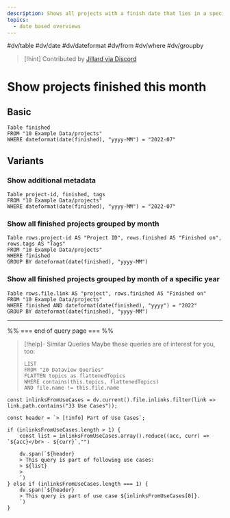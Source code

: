 ```yaml
---
description: Shows all projects with a finish date that lies in a specific month or year, optionally with additional metadata
topics:
  - date based overviews
---
```

#dv/table #dv/date #dv/dateformat #dv/from #dv/where #dv/groupby 


> [!hint] Contributed by [Jillard via Discord](https://discord.com/channels/686053708261228577/875721010144477204/1003859143792283658)

# Show projects finished this month

## Basic 

```dataview
Table finished 
FROM "10 Example Data/projects" 
WHERE dateformat(date(finished), "yyyy-MM") = "2022-07"
```

## Variants

### Show additional metadata

```dataview
Table project-id, finished, tags 
FROM "10 Example Data/projects" 
WHERE dateformat(date(finished), "yyyy-MM") = "2022-07"
```

### Show all finished projects grouped by month

```dataview
Table rows.project-id AS "Project ID", rows.finished AS "Finished on", rows.tags AS "Tags" 
FROM "10 Example Data/projects" 
WHERE finished
GROUP BY dateformat(date(finished), "yyyy-MM")
```

### Show all finished projects grouped by month of a specific year

```dataview
Table rows.file.link AS "project", rows.finished AS "Finished on"
FROM "10 Example Data/projects" 
WHERE finished AND dateformat(date(finished), "yyyy") = "2022"
GROUP BY dateformat(date(finished), "yyyy-MM")
```

---
%% === end of query page === %%
> [!help]- Similar Queries
> Maybe these queries are of interest for you, too:
> ```dataview
> LIST
> FROM "20 Dataview Queries"
> FLATTEN topics as flattenedTopics
> WHERE contains(this.topics, flattenedTopics)
> AND file.name != this.file.name
> ```

```dataviewjs
const inlinksFromUseCases = dv.current().file.inlinks.filter(link => link.path.contains("33 Use Cases"));

const header = `> [!info] Part of Use Cases`;

if (inlinksFromUseCases.length > 1) {
	const list = inlinksFromUseCases.array().reduce((acc, curr) => `${acc}</br> - ${curr}`,"")

	dv.span(`${header}
    > This query is part of following use cases:
    > ${list}
    > 
	`)
} else if (inlinksFromUseCases.length === 1) {
	dv.span(`${header}
    > This query is part of use case ${inlinksFromUseCases[0]}.
	`)
}
```